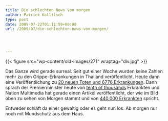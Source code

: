 ```yaml
---
title: Die schlechten News von morgen
author: Patrick Kollitsch
type: post
date: 2009-07-22T01:11:59+00:00
url: /2009/07/die-schlechten-news-von-morgen/




---
```

{{< figure src="wp-content/old-images/271" wraptag="div.jpg" >}}

Das Ganze wird gerade surreal. Seit gut einer Woche wurden keine Zahlen mehr zu den Grippe-Erkrankungen in Thailand veröffentlicht. Heute dann eine Veröffentlichung zu [20 neuen Toten und 6776 Erkrankungen][1]. Dann sprach der Premierminister heute von [tenth of thousands][2] Erkrankten und Nation Multimedia hat gerade einen Artikel veröffentlicht, der wie im Bild oben zu sehen von Morgen stammt und von [440.000 Erkrankten][3] spricht.

Entweder schläft da einer gewaltig oder es geht nun los. Ab morgen nur noch mit Mundschutz aus dem Haus.

 [1]: http://www.nationmultimedia.com/2009/07/22/national/national_30108078.php
 [2]: http://www.bangkokpost.com/breakingnews/149790/pm-admits-flu-cases-skyrocket
 [3]: http://www.nationmultimedia.com/2009/07/23/national/national_30108111.php
